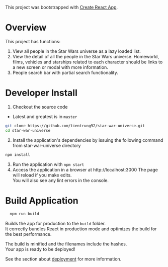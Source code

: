 This project was bootstrapped with [Create React App](https://github.com/facebook/create-react-app).

# Overview
  This project has functions:
  1.	View all people in the Star Wars universe as a lazy loaded list.
  2.	View the detail of all the people in the Star Wars universe. Homeworld, films, vehicles and starships related to each character should be links to a new screen or modal with more information.
  3.	People search bar with partial search functionality.

# Developer Install

1. Checkout the source code
  - Latest and greatest is in `master`

  ```sh
  git clone https://github.com/tientrung92/star-war-universe.git
  cd star-war-universe
  ```
2. Install the application's dependencies by issuing the following command from star-war-universe directory

  ```sh
  npm install
  ```
3. Run the application with `npm start`
4. Access the application in a browser at http://localhost:3000
  The page will reload if you make edits.<br>
  You will also see any lint errors in the console.

# Build Application

```sh
  npm run build
  ```

Builds the app for production to the `build` folder.<br>
It correctly bundles React in production mode and optimizes the build for the best performance.

The build is minified and the filenames include the hashes.<br>
Your app is ready to be deployed!

See the section about [deployment](https://facebook.github.io/create-react-app/docs/deployment) for more information.
